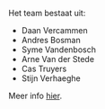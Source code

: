 Het team bestaat uit:
- Daan Vercammen
- Andres Bosman
- Syme Vandenbosch
- Arne Van der Stede
- Cas Truyers
- Stijn Verhaeghe

Meer info [hier](https://vertical-farming-ib3.github.io/Licht/).
